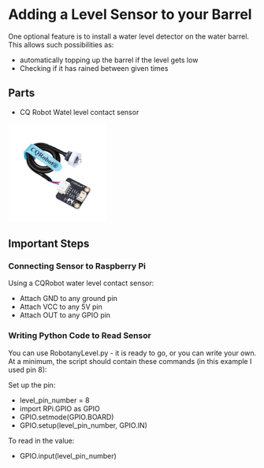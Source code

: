 # Adding a Level Sensor to your Barrel
One optional feature is to install a water level detector on the water barrel. This allows such possibilities as: 
* automatically topping up the barrel if the level gets low
* Checking if it has rained between given times


## Parts

* CQ Robot Watel level contact sensor
<img src = "images/level_sensor.jpg" width = 200>


## Important Steps

### Connecting Sensor to Raspberry Pi

Using a CQRobot water level contact sensor:
* Attach GND to any ground pin
* Attach VCC to any 5V pin
* Attach OUT to any GPIO pin

### Writing Python Code to Read Sensor
You can use RobotanyLevel.py - it is ready to go, or you can write your own.
At a minimum, the script should contain these commands (in this example I used pin 8):

Set up the pin:
* level_pin_number = 8
* import RPi.GPIO as GPIO
* GPIO.setmode(GPIO.BOARD)
* GPIO.setup(level_pin_number, GPIO.IN)

To read in the value:
* GPIO.input(level_pin_number)


